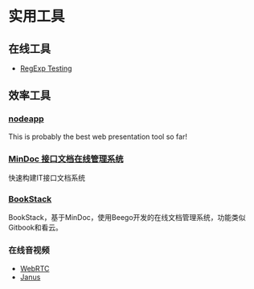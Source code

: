 # 实用工具

## 在线工具

- [RegExp Testing](https://www.regextester.com/)


## 效率工具

### [nodeapp](https://github.com/ksky521/nodeppt)

This is probably the best web presentation tool so far!


### [MinDoc 接口文档在线管理系统](https://www.iminho.me/)

快速构建IT接口文档系统


### [BookStack](https://www.bookstack.cn/read/help/opensource.md)

BookStack，基于MinDoc，使用Beego开发的在线文档管理系统，功能类似Gitbook和看云。


### 在线音视频

- [WebRTC](https://webrtc.org/)
- [Janus](https://janus.conf.meetecho.com/index.html)
